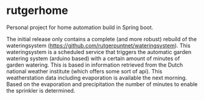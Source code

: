 # rutgerhome
Personal project for home automation build in Spring boot.

The initial release only contains a complete (and more robust) rebuild of the wateringsystem (https://github.com/rutgerpuntnet/wateringsystem). This wateringsystem is a scheduled service that triggers the automatic garden watering system (arduino based) with a certain amount of minutes of garden watering. This is based in information retrieved from the Dutch national weather institute (which offers some sort of api). This weatherstation data including evaporation is available the next morning.
Based on the evaporation and precipitation the number of minutes to enable the sprinkler is determined.
